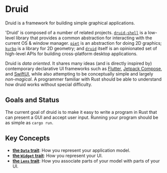 # Druid

Druid is a framework for building simple graphical applications.

'Druid' is composed of a number of related projects. [`druid-shell`] is a
low-level library that provides a common abstraction for interacting with the
current OS & window manager. [`piet`] is an abstraction for doing 2D graphics;
[`kurbo`] is a library for 2D geometry; and [`druid`] itself is an opinionated set of
high-level APIs for building cross-platform desktop applications.

Druid is *data oriented*. It shares many ideas (and is directly inspired by)
contemporary declarative UI frameworks such as [Flutter], [Jetpack Compose],
and [SwiftUI], while also attempting to be conceptually simple and largely
*non-magical*. A programmer familiar with Rust should be able to understand how
druid works without special difficulty.

## Goals and Status

The current goal of druid is to make it easy to write a program in Rust that
can present a GUI and accept user input. Running your program should be as
simple as `cargo run`.

## Key Concepts

- **[the `Data` trait]**: How you represent your application model.
- **[the `Widget` trait]**: How you represent your UI.
- **[the `Lens` trait]**: How you associate parts of your model with parts of
  your UI.


[`druid-shell`]: https://docs.rs/druid-shell
[`druid`]: https://docs.rs/druid
[`piet`]: https://docs.rs/piet
[`kurbo`]: https://docs.rs/kurbo
[Flutter]: https://flutter.dev
[Jetpack Compose]: https://developer.android.com/jetpack/compose
[SwiftUI]: https://developer.apple.com/documentation/swiftui
[the `Data` trait]: ./data.md
[the `Widget` trait]: ./widget.md
[the `Lens` trait]: ./lens.md
